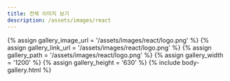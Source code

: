 ```yaml
---
title: 전체 이미지 보기
description: /assets/images/react
---
```




{% assign gallery_image_url = '/assets/images/react/logo.png' %}
{% assign gallery_link_url = '/assets/images/react/logo.png' %}
{% assign gallery_path = '/assets/images/react/logo.png' %}
{% assign gallery_width = '1200'  %}
{% assign gallery_height = '630'  %}
{% include body-gallery.html %}
